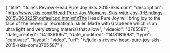{
    "title": "Julie's Review-Head Pure Joy Skis 2015-Skis.com",
    "description": "http:\/\/www.skis.com\/Head-Pure-Joy-Womens-Skis-with-Joy-9-Bindings-2015\/363225P,default,pd.html\n\nThe Head Pure Joy will bring joy to the face of the newer or recreational skier. Made with Graphene which is an ultra light and very strong material that allow",
    "videoid": "3765587",
    "date_created": "1411361097",
    "date_modified": "1418181998",
    "type": "captivate",
    "layout": "video",
    "url": "\/v\/julie-s-review-head-pure-joy-skis-2015-skis-com\/3765587"
}